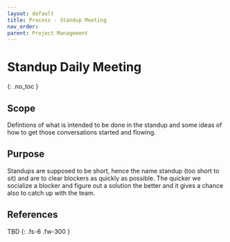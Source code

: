 ```yaml
---
layout: default
title: Process - Standup Meeting
nav_order: 
parent: Project Management
---
```


# Standup Daily Meeting
{: .no_toc }

## Scope 
Defintions of what is intended to be done in the standup and some ideas of how to get those conversations started and flowing.

## Purpose
Standups are supposed to be short, hence the name standup (too short to sit) and are to clear blockers as quickly as possible.  The quicker we socialize a blocker and figure out a solution the better and it gives a chance also to catch up with the team.  

## References

TBD
{: .fs-6 .fw-300 }